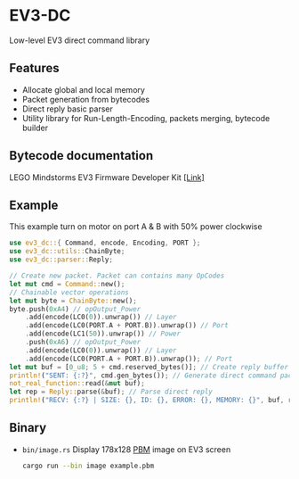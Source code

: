 # EV3-DC
Low-level EV3 direct command library

## Features
 - Allocate global and local memory
 - Packet generation from bytecodes
 - Direct reply basic parser
 - Utility library for Run-Length-Encoding, packets merging, bytecode builder

## Bytecode documentation
LEGO Mindstorms EV3 Firmware Developer Kit [[Link]](https://www.lego.com/cdn/cs/set/assets/blt77bd61c3ac436ea3/LEGO_MINDSTORMS_EV3_Firmware_Developer_Kit.pdf)

## Example
This example turn on motor on port A & B with 50% power clockwise
```rust
use ev3_dc::{ Command, encode, Encoding, PORT };
use ev3_dc::utils::ChainByte;
use ev3_dc::parser::Reply;

// Create new packet. Packet can contains many OpCodes
let mut cmd = Command::new();
// Chainable vector operations
let mut byte = ChainByte::new();
byte.push(0xA4) // opOutput_Power
    .add(encode(LC0(0)).unwrap()) // Layer
    .add(encode(LC0(PORT.A + PORT.B)).unwrap()) // Port
    .add(encode(LC1(50)).unwrap()) // Power
    .push(0xA6) // opOutput_Power
    .add(encode(LC0(0)).unwrap()) // Layer
    .add(encode(LC0(PORT.A + PORT.B)).unwrap()); // Port
let mut buf = [0_u8; 5 + cmd.reserved_bytes()]; // Create reply buffer (SIZE SHOULD BE ATLEAST 5 + reserved_bytes)
println!("SENT: {:?}", cmd.gen_bytes()); // Generate direct command packet
not_real_function::read(&mut buf);
let rep = Reply::parse(&buf); // Parse direct reply
println!("RECV: {:?} | SIZE: {}, ID: {}, ERROR: {}, MEMORY: {}", buf, rep.length(), rep.id(), rep.error(), rep.memory());
```

## Binary
 - `bin/image.rs` Display 178x128 [PBM](https://en.wikipedia.org/wiki/Netpbm#PBM_example) image on EV3 screen
    ```bash
    cargo run --bin image example.pbm
    ```
